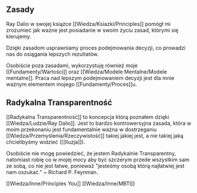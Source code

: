 ## Zasady
Ray Dalio w swojej książce [[Wiedza/Ksiazki/Principles]] pomógł mi zrozumieć jak ważne jest posiadanie w swoim życiu zasad, którymi się kierujemy. 

Dzięki zasadom usprawniamy proces podejmowania decyzji, co prowadzi nas do osiągania lepszych rezultatów. 

Osobiście poza zasadami, wykorzystuję również moje [[Fundamenty/Wartości]] oraz [[Wiedza/Modele Mentalne/Modele mentalne]]. Praca nad lepszym podejmowaniem decyzji jest dla mnie ważnym elementem mojego [[Fundamenty/Proces]]u.

## Radykalna Transparentność
[[Radykalna Transparentność]] to koncepcja którą poznałem dzięki [[Wiedza/Ludzie/Ray Dalio]]. Jest to bardzo kontrowersyjna zasada, która w moim przekonaniu jest fundamentalnie ważna w dostrzeganiu [[Wiedza/Przemyślenia/Rzeczywistość]] takiej jakiej jest, a nie takiej jaką chcielibyśmy widzieć ([[Iluzja]]).

Osobiście nie mogę powiedzieć, że jestem Radykalnie Transparentny, natomiast robię co w mojej mocy aby być szczerym przede wszystkim sam ze sobą, co nie jest łatwe, ponieważ "jesteśmy osobą którą najłatwiej jest nam oszukać." ~ Richard P. Feynman.

[[Wiedza/Inne/Principles You]]
[[Wiedza/Inne/MBTI]]